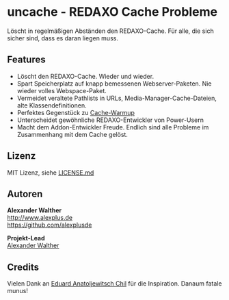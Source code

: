 # uncache - REDAXO Cache Probleme

Löscht in regelmäßigen Abständen den REDAXO-Cache. Für alle, die sich sicher sind, dass es daran liegen muss.

## Features

* Löscht den REDAXO-Cache. Wieder und wieder.
* Spart Speicherplatz auf knapp bemessenen Webserver-Paketen. Nie wieder volles Webspace-Paket.
* Vermeidet veraltete Pathlists in URLs, Media-Manager-Cache-Dateien, alte Klassendefinitionen.
* Perfektes Gegenstück zu [Cache-Warmup](https://redaxo.org/download/addons/cache_warmup/)
* Unterscheidet gewöhnliche REDAXO-Entwickler von Power-Usern
* Macht dem Addon-Entwickler Freude. Endlich sind alle Probleme im Zusammenhang mit dem Cache gelöst.

## Lizenz

MIT Lizenz, siehe [LICENSE.md](https://github.com/alexplusde/uncache/blob/master/LICENSE.md)  

## Autoren

**Alexander Walther**  
http://www.alexplus.de  
https://github.com/alexplusde  

**Projekt-Lead**  
[Alexander Walther](https://github.com/alexplusde)

## Credits

Vielen Dank an [Eduard Anatoljewitsch Chil](https://www.youtube.com/watch?v=32UGD0fV45g) für die Inspiration. Danaum fatale munus! 

